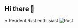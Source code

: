 ## Hi there 👋

[<img src="./assets/rust-logo.png" width="10" alt="Rust logo">](https://www.rust-lang.org) Resident Rust enthusiast ![Rust](https://www.rust-lang.org/logos/rust-logo-512x512.png)
